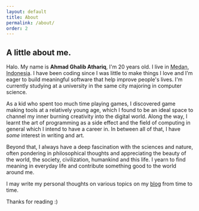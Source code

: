 ```yaml
---
layout: default
title: About
permalink: /about/
order: 2
---
```


## A little about me.

Halo. My name is **Ahmad Ghalib Athariq**, I'm 20 years old. I live in <abbr title="Eastern Hemisphere of the Earth, Solar System, Orion Arm of the Milky Way, Local Group, The Observable Universe">Medan, Indonesia</abbr>. I have been coding since I was little to make things I love and I'm eager to build meaningful software that help improve people's lives. I'm currently studying at a university in the same city majoring in computer science.

As a kid who spent too much time playing games, I discovered game making tools at a relatively young age, which I found to be an ideal space to channel my inner burning creativity into the digital world. Along the way, I learnt the art of programming as a side effect and the field of computing in general which I intend to have a career in. In between all of that, I have *some* interest in writing and art.

Beyond that, I always have a deep fascination with the sciences and nature, often pondering in philosophical thoughts and appreciating the beauty of the world, the society, civilization, humankind and this life. I yearn to find meaning in everyday life and contribute something good to the world around me.

I may write my personal thoughts on various topics on my [blog](/blog) from time to time.

Thanks for reading :)
